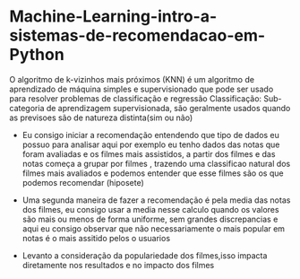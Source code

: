 # Machine-Learning-intro-a-sistemas-de-recomendacao-em-Python

O algoritmo de k-vizinhos mais próximos (KNN) é um algoritmo de aprendizado de máquina simples e supervisionado que pode ser usado para resolver problemas de classificação e regressão
Classificação: Sub-categoria de aprendizagem supervisionada, são geralmente usados quando as previsoes são de natureza distinta(sim ou não)


- Eu consigo iniciar a recomendação entendendo que tipo de dados eu possuo para analisar aqui por exemplo eu tenho dados das notas que foram avaliadas e os filmes mais assistidos, a partir dos filmes e das notas começa a grupar por filmes , trazendo uma classificao natural dos filmes mais avaliados 
e podemos entender que esse filmes são os que podemos recomendar (hiposete) 

- Uma segunda maneira de fazer a recomendação é pela media das notas dos filmes, eu consigo usar a media nesse calculo quando os valores são mais ou menos de forma uniforme, sem grandes discrepancias 
e aqui eu consigo observar que não necessariamente o mais popular em notas é o mais assitido pelos o usuarios 

- Levanto a consideração da populariedade dos filmes,isso impacta diretamente nos resultados e no impacto dos filmes 

